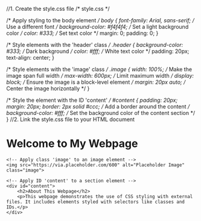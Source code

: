 //1. Create the style.css file
/* style.css */

/* Apply styling to the body element */
body {
  font-family: Arial, sans-serif; /* Use a different font */
  background-color: #f4f4f4; /* Set a light background color */
  color: #333; /* Set text color */
  margin: 0;
  padding: 0;
}

/* Style elements with the 'header' class */
.header {
  background-color: #333; /* Dark background */
  color: #fff; /* White text color */
  padding: 20px;
  text-align: center;
}

/* Style elements with the 'image' class */
.image {
  width: 100%; /* Make the image span full width */
  max-width: 600px; /* Limit maximum width */
  display: block; /* Ensure the image is a block-level element */
  margin: 20px auto; /* Center the image horizontally */
}

/* Style the element with the ID 'content' */
#content {
  padding: 20px;
  margin: 20px;
  border: 2px solid #ccc; /* Add a border around the content */
  background-color: #fff; /* Set the background color of the content section */
}
//2. Link the style.css file to your HTML document
<!DOCTYPE html>
<html lang="en">
<head>
    <meta charset="UTF-8">
    <meta name="viewport" content="width=device-width, initial-scale=1.0">
    <title>My Styled Webpage</title>
    <!-- Link to the external CSS file -->
    <link rel="stylesheet" href="style.css">
</head>
<body>
    <!-- Apply class 'header' to a div element -->
    <div class="header">
        <h1>Welcome to My Webpage</h1>
    </div>

    <!-- Apply class 'image' to an image element -->
    <img src="https://via.placeholder.com/600" alt="Placeholder Image" class="image">

    <!-- Apply ID 'content' to a section element -->
    <div id="content">
        <h2>About This Webpage</h2>
        <p>This webpage demonstrates the use of CSS styling with external files. It includes elements styled with selectors like classes and IDs.</p>
    </div>
</body>
</html>


